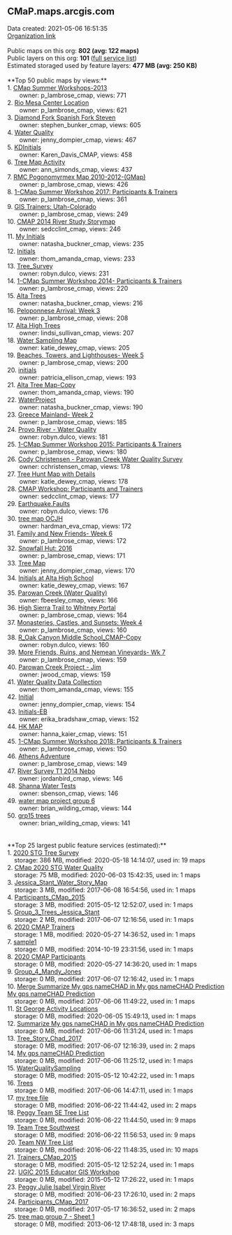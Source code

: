 <h2>CMaP.maps.arcgis.com</h2> Data created: 2021-05-06 16:51:35 <br /><a target='new' href='https://CMaP.maps.arcgis.com'>Organization link</a><br /><br />Public maps on this org: <b>802 (avg: 122 maps)</b><br />Public layers on this org: <b>101 </b>(<a target='new' href='https://services.arcgis.com/P2ovFV7xAjaUPzkx/ArcGIS/rest/services'>full service list</a>)<br />Estimated storaged used by feature layers: <b>477 MB (avg: 250 KB)</b><br /><br />**Top 50 public maps by views:**<br />  1. <a target='new' href='https://www.arcgis.com/home/item.html?id=6e7de4bdc2ae42e9bca18b61ae9481df'>CMap Summer Workshops-2013</a> <br />  &nbsp;&nbsp;&nbsp;&nbsp; &nbsp;&nbsp;owner: p_lambrose_cmap, views: 771<br />  2. <a target='new' href='https://www.arcgis.com/home/item.html?id=4ed2d316654f4e68800d1c4fbcb5c231'>Rio Mesa Center Location</a> <br />  &nbsp;&nbsp;&nbsp;&nbsp; &nbsp;&nbsp;owner: p_lambrose_cmap, views: 621<br />  3. <a target='new' href='https://www.arcgis.com/home/item.html?id=b3075036f8f44d0a97e62741c0d8941b'>Diamond Fork Spanish Fork Steven</a> <br />  &nbsp;&nbsp;&nbsp;&nbsp; &nbsp;&nbsp;owner: stephen_bunker_cmap, views: 605<br />  4. <a target='new' href='https://www.arcgis.com/home/item.html?id=1bb2ba58656545639617eb727f788c06'>Water Quality</a> <br />  &nbsp;&nbsp;&nbsp;&nbsp; &nbsp;&nbsp;owner: jenny_dompier_cmap, views: 467<br />  5. <a target='new' href='https://www.arcgis.com/home/item.html?id=16f80c3ce0b14a6c8756e966d515dd80'>KDInitials</a> <br />  &nbsp;&nbsp;&nbsp;&nbsp; &nbsp;&nbsp;owner: Karen_Davis_CMAP, views: 458<br />  6. <a target='new' href='https://www.arcgis.com/home/item.html?id=253cccf983a7472cad08834b1c1d1b52'>Tree Map Activity</a> <br />  &nbsp;&nbsp;&nbsp;&nbsp; &nbsp;&nbsp;owner: ann_simonds_cmap, views: 437<br />  7. <a target='new' href='https://www.arcgis.com/home/item.html?id=e81e37697b9842bf9f0681382e6eb14f'>RMC Pogonomyrmex Map 2010-2012-(GMap)</a> <br />  &nbsp;&nbsp;&nbsp;&nbsp; &nbsp;&nbsp;owner: p_lambrose_cmap, views: 426<br />  8. <a target='new' href='https://www.arcgis.com/home/item.html?id=d416fcad2fa349ab94fdc494e3bc0092'>1-CMap Summer Workshop 2017: Participants & Trainers</a> <br />  &nbsp;&nbsp;&nbsp;&nbsp; &nbsp;&nbsp;owner: p_lambrose_cmap, views: 361<br />  9. <a target='new' href='https://www.arcgis.com/home/item.html?id=e67f5eabba7248af8217d3b3ec7dfc5b'>GIS Trainers: Utah-Colorado</a> <br />  &nbsp;&nbsp;&nbsp;&nbsp; &nbsp;&nbsp;owner: p_lambrose_cmap, views: 249<br />  10. <a target='new' href='https://www.arcgis.com/home/item.html?id=1543a3b6297840fc914845d96c3dede2'>CMAP 2014 River Study Storymap</a> <br />  &nbsp;&nbsp;&nbsp;&nbsp; &nbsp;&nbsp;owner: sedcclint_cmap, views: 246<br />  11. <a target='new' href='https://www.arcgis.com/home/item.html?id=c92efad0b9304a458247b58afd3a0659'>My Initials</a> <br />  &nbsp;&nbsp;&nbsp;&nbsp; &nbsp;&nbsp;owner: natasha_buckner_cmap, views: 235<br />  12. <a target='new' href='https://www.arcgis.com/home/item.html?id=0ad60e5537034615bcab417a6ba17763'>Initials</a> <br />  &nbsp;&nbsp;&nbsp;&nbsp; &nbsp;&nbsp;owner: thom_amanda_cmap, views: 233<br />  13. <a target='new' href='https://www.arcgis.com/home/item.html?id=4051eb4615e34e1cbface50a918565e8'>Tree_Survey</a> <br />  &nbsp;&nbsp;&nbsp;&nbsp; &nbsp;&nbsp;owner: robyn.dulco, views: 231<br />  14. <a target='new' href='https://www.arcgis.com/home/item.html?id=2bf4f4e690e54b44a4340b113c717ff7'>1-CMap Summer Workshop 2014- Participants & Trainers</a> <br />  &nbsp;&nbsp;&nbsp;&nbsp; &nbsp;&nbsp;owner: p_lambrose_cmap, views: 220<br />  15. <a target='new' href='https://www.arcgis.com/home/item.html?id=63597f0576f147da9b7f358bd6c3cee8'>Alta Trees</a> <br />  &nbsp;&nbsp;&nbsp;&nbsp; &nbsp;&nbsp;owner: natasha_buckner_cmap, views: 216<br />  16. <a target='new' href='https://www.arcgis.com/home/item.html?id=99bf4f7b6625499d83a5c29cdfaba610'>Peloponnese Arrival: Week 3</a> <br />  &nbsp;&nbsp;&nbsp;&nbsp; &nbsp;&nbsp;owner: p_lambrose_cmap, views: 208<br />  17. <a target='new' href='https://www.arcgis.com/home/item.html?id=0428969541ff4eebb53aed4a1e197a55'>Alta High Trees</a> <br />  &nbsp;&nbsp;&nbsp;&nbsp; &nbsp;&nbsp;owner: lindsi_sullivan_cmap, views: 207<br />  18. <a target='new' href='https://www.arcgis.com/home/item.html?id=cac3ee311e95408280fafc1f95f2c66f'>Water Sampling Map</a> <br />  &nbsp;&nbsp;&nbsp;&nbsp; &nbsp;&nbsp;owner: katie_dewey_cmap, views: 205<br />  19. <a target='new' href='https://www.arcgis.com/home/item.html?id=52c0597c83554b299cce82c400580108'>Beaches, Towers, and Lighthouses- Week 5</a> <br />  &nbsp;&nbsp;&nbsp;&nbsp; &nbsp;&nbsp;owner: p_lambrose_cmap, views: 200<br />  20. <a target='new' href='https://www.arcgis.com/home/item.html?id=56a9a719cd6949288f2cb5f1c74ab53a'>initials</a> <br />  &nbsp;&nbsp;&nbsp;&nbsp; &nbsp;&nbsp;owner: patricia_ellison_cmap, views: 193<br />  21. <a target='new' href='https://www.arcgis.com/home/item.html?id=278d0b6426a941999ee1d06900d3e334'>Alta Tree Map-Copy</a> <br />  &nbsp;&nbsp;&nbsp;&nbsp; &nbsp;&nbsp;owner: thom_amanda_cmap, views: 190<br />  22. <a target='new' href='https://www.arcgis.com/home/item.html?id=950773ea9573461e86ecca469aedb1fb'>WaterProject</a> <br />  &nbsp;&nbsp;&nbsp;&nbsp; &nbsp;&nbsp;owner: natasha_buckner_cmap, views: 190<br />  23. <a target='new' href='https://www.arcgis.com/home/item.html?id=61daa3432b4f4932a7612757d349ba5f'>Greece Mainland- Week 2</a> <br />  &nbsp;&nbsp;&nbsp;&nbsp; &nbsp;&nbsp;owner: p_lambrose_cmap, views: 185<br />  24. <a target='new' href='https://www.arcgis.com/home/item.html?id=99e479ef40b143f19e9ad0d6a06f7497'>Provo River - Water Quality</a> <br />  &nbsp;&nbsp;&nbsp;&nbsp; &nbsp;&nbsp;owner: robyn.dulco, views: 181<br />  25. <a target='new' href='https://www.arcgis.com/home/item.html?id=30f29ce3a0e2489a92371d896f8952d5'>1-CMap Summer Workshop 2015: Participants & Trainers</a> <br />  &nbsp;&nbsp;&nbsp;&nbsp; &nbsp;&nbsp;owner: p_lambrose_cmap, views: 180<br />  26. <a target='new' href='https://www.arcgis.com/home/item.html?id=fd421a2ee2c6457bac2ee0e494cd0e12'>Cody Christensen - Parowan Creek Water Quality Survey</a> <br />  &nbsp;&nbsp;&nbsp;&nbsp; &nbsp;&nbsp;owner: cchristensen_cmap, views: 178<br />  27. <a target='new' href='https://www.arcgis.com/home/item.html?id=2c843e89a93c4b4aa13feb579a996576'>Tree Hunt Map with Details</a> <br />  &nbsp;&nbsp;&nbsp;&nbsp; &nbsp;&nbsp;owner: katie_dewey_cmap, views: 178<br />  28. <a target='new' href='https://www.arcgis.com/home/item.html?id=414250fb73544e4cb51ac3d7b2cdd426'>CMAP Workshop: Participants and Trainers</a> <br />  &nbsp;&nbsp;&nbsp;&nbsp; &nbsp;&nbsp;owner: sedcclint_cmap, views: 177<br />  29. <a target='new' href='https://www.arcgis.com/home/item.html?id=7a7a4d5f6b714531984e5bc486b5732e'>Earthquake.Faults</a> <br />  &nbsp;&nbsp;&nbsp;&nbsp; &nbsp;&nbsp;owner: robyn.dulco, views: 176<br />  30. <a target='new' href='https://www.arcgis.com/home/item.html?id=f4dae61ada8b4cf480c98835f5d7763b'>tree map OCJH</a> <br />  &nbsp;&nbsp;&nbsp;&nbsp; &nbsp;&nbsp;owner: hardman_eva_cmap, views: 172<br />  31. <a target='new' href='https://www.arcgis.com/home/item.html?id=6b86f7d09df34b36996b9c537f379faf'>Family and New Friends- Week 6 </a> <br />  &nbsp;&nbsp;&nbsp;&nbsp; &nbsp;&nbsp;owner: p_lambrose_cmap, views: 172<br />  32. <a target='new' href='https://www.arcgis.com/home/item.html?id=6324e479b2ce404c80bbf4711f93833d'>Snowfall Hut: 2016</a> <br />  &nbsp;&nbsp;&nbsp;&nbsp; &nbsp;&nbsp;owner: p_lambrose_cmap, views: 171<br />  33. <a target='new' href='https://www.arcgis.com/home/item.html?id=26bdedb6a88d44698f1a79b236fc518c'>Tree Map</a> <br />  &nbsp;&nbsp;&nbsp;&nbsp; &nbsp;&nbsp;owner: jenny_dompier_cmap, views: 170<br />  34. <a target='new' href='https://www.arcgis.com/home/item.html?id=978913cd5e024786b75d63de99aebd2c'>Initials at Alta High School</a> <br />  &nbsp;&nbsp;&nbsp;&nbsp; &nbsp;&nbsp;owner: katie_dewey_cmap, views: 167<br />  35. <a target='new' href='https://www.arcgis.com/home/item.html?id=41b485a97bbf49eebc8d7b5b8348fdda'>Parowan Creek (Water Quality)</a> <br />  &nbsp;&nbsp;&nbsp;&nbsp; &nbsp;&nbsp;owner: fbeesley_cmap, views: 166<br />  36. <a target='new' href='https://www.arcgis.com/home/item.html?id=ec60f71bb068499a8da89f3a03b84a74'>High Sierra Trail to Whitney Portal</a> <br />  &nbsp;&nbsp;&nbsp;&nbsp; &nbsp;&nbsp;owner: p_lambrose_cmap, views: 164<br />  37. <a target='new' href='https://www.arcgis.com/home/item.html?id=c3466839313a46bc8fe1d7c9f17d473a'>Monasteries, Castles, and Sunsets: Week 4</a> <br />  &nbsp;&nbsp;&nbsp;&nbsp; &nbsp;&nbsp;owner: p_lambrose_cmap, views: 160<br />  38. <a target='new' href='https://www.arcgis.com/home/item.html?id=e1960fd520994019b7c146ab4ba2f042'>R_Oak Canyon Middle School_CMAP-Copy</a> <br />  &nbsp;&nbsp;&nbsp;&nbsp; &nbsp;&nbsp;owner: robyn.dulco, views: 160<br />  39. <a target='new' href='https://www.arcgis.com/home/item.html?id=12046c7f5c3e48d8b99932a6c9315214'>More Friends, Ruins, and Nemean Vineyards- Wk 7 </a> <br />  &nbsp;&nbsp;&nbsp;&nbsp; &nbsp;&nbsp;owner: p_lambrose_cmap, views: 159<br />  40. <a target='new' href='https://www.arcgis.com/home/item.html?id=eb3f3ae73cfc482cbcab0c32aafad902'>Parowan Creek Project - Jim</a> <br />  &nbsp;&nbsp;&nbsp;&nbsp; &nbsp;&nbsp;owner: jwood_cmap, views: 159<br />  41. <a target='new' href='https://www.arcgis.com/home/item.html?id=cae5e25764c242019dd7963107635dab'>Water Quality Data Collection</a> <br />  &nbsp;&nbsp;&nbsp;&nbsp; &nbsp;&nbsp;owner: thom_amanda_cmap, views: 155<br />  42. <a target='new' href='https://www.arcgis.com/home/item.html?id=38058c1b06c24455b868c3ba88da7f5e'>Initial</a> <br />  &nbsp;&nbsp;&nbsp;&nbsp; &nbsp;&nbsp;owner: jenny_dompier_cmap, views: 154<br />  43. <a target='new' href='https://www.arcgis.com/home/item.html?id=17bfca3e409b423fa97aa4a0a6359afb'>Initials-EB</a> <br />  &nbsp;&nbsp;&nbsp;&nbsp; &nbsp;&nbsp;owner: erika_bradshaw_cmap, views: 152<br />  44. <a target='new' href='https://www.arcgis.com/home/item.html?id=9bc78015410641efb5cf1732ad7029d5'>HK MAP</a> <br />  &nbsp;&nbsp;&nbsp;&nbsp; &nbsp;&nbsp;owner: hanna_kaier_cmap, views: 151<br />  45. <a target='new' href='https://www.arcgis.com/home/item.html?id=1e611c4e400b4d6bb4ecda0ef0b454bf'>1-CMap Summer Workshop 2018: Participants & Trainers</a> <br />  &nbsp;&nbsp;&nbsp;&nbsp; &nbsp;&nbsp;owner: p_lambrose_cmap, views: 150<br />  46. <a target='new' href='https://www.arcgis.com/home/item.html?id=c4289c96ac8f4b53b862bd4dc4d2c638'>Athens Adventure</a> <br />  &nbsp;&nbsp;&nbsp;&nbsp; &nbsp;&nbsp;owner: p_lambrose_cmap, views: 149<br />  47. <a target='new' href='https://www.arcgis.com/home/item.html?id=a6bcf2622d714bd0acd8eaebf01536bd'>River Survey T1 2014 Nebo</a> <br />  &nbsp;&nbsp;&nbsp;&nbsp; &nbsp;&nbsp;owner: jordanbird_cmap, views: 146<br />  48. <a target='new' href='https://www.arcgis.com/home/item.html?id=43e25f3a3c1947df8f8f582ead240c32'>Shanna Water Tests</a> <br />  &nbsp;&nbsp;&nbsp;&nbsp; &nbsp;&nbsp;owner: sbenson_cmap, views: 146<br />  49. <a target='new' href='https://www.arcgis.com/home/item.html?id=9bf22ee1ed434d8e8ad19dbcb0d4bae6'>water map project group 6</a> <br />  &nbsp;&nbsp;&nbsp;&nbsp; &nbsp;&nbsp;owner: brian_wilding_cmap, views: 144<br />  50. <a target='new' href='https://www.arcgis.com/home/item.html?id=b42f38fefc994534b44fec0352a64e22'>grp15 trees</a> <br />  &nbsp;&nbsp;&nbsp;&nbsp; &nbsp;&nbsp;owner: brian_wilding_cmap, views: 141<br /><br /><br />**Top 25 largest public feature services (estimated):**<br /> 1. <a target='new' href='https://www.arcgis.com/home/item.html?id=73a33f6d70fd46fda554d0d666d4f59f'>2020 STG Tree Survey</a><br /> &nbsp;&nbsp;&nbsp;&nbsp;storage: 386 MB, modified: 2020-05-18 14:14:07,  used in: 19 maps<br /> 2. <a target='new' href='https://www.arcgis.com/home/item.html?id=35f3afedeaba4f75997a9546cd978df8'>CMap 2020 STG Water Quality</a><br /> &nbsp;&nbsp;&nbsp;&nbsp;storage: 75 MB, modified: 2020-06-03 15:42:35,  used in: 1 maps<br /> 3. <a target='new' href='https://www.arcgis.com/home/item.html?id=9766951b51dd4abea957840956c20bde'>Jessica_Stant_Water_Story_Map</a><br /> &nbsp;&nbsp;&nbsp;&nbsp;storage: 3 MB, modified: 2017-06-08 16:54:56,  used in: 1 maps<br /> 4. <a target='new' href='https://www.arcgis.com/home/item.html?id=33c1aa2d85b649a6a8635588ace23843'>Participants_CMap_2015</a><br /> &nbsp;&nbsp;&nbsp;&nbsp;storage: 3 MB, modified: 2015-05-12 12:52:07,  used in: 1 maps<br /> 5. <a target='new' href='https://www.arcgis.com/home/item.html?id=c3460ce7c3dc4f65848fa5673befa939'>Group_3_Trees_Jessica_Stant</a><br /> &nbsp;&nbsp;&nbsp;&nbsp;storage: 2 MB, modified: 2017-06-07 12:16:56,  used in: 1 maps<br /> 6. <a target='new' href='https://www.arcgis.com/home/item.html?id=f071809e18aa43e3a840469acfdcf564'>2020 CMAP Trainers</a><br /> &nbsp;&nbsp;&nbsp;&nbsp;storage: 1 MB, modified: 2020-05-27 14:36:52,  used in: 1 maps<br /> 7. <a target='new' href='https://www.arcgis.com/home/item.html?id=c7c878e55c8c4af1830f0d54e798cef0'>sample1</a><br /> &nbsp;&nbsp;&nbsp;&nbsp;storage: 0 MB, modified: 2014-10-19 23:31:56,  used in: 1 maps<br /> 8. <a target='new' href='https://www.arcgis.com/home/item.html?id=25e3a097f2984290859eb3756baf28b4'>2020 CMAP Participants</a><br /> &nbsp;&nbsp;&nbsp;&nbsp;storage: 0 MB, modified: 2020-05-27 14:36:20,  used in: 1 maps<br /> 9. <a target='new' href='https://www.arcgis.com/home/item.html?id=9aa0a3b459af4d9795a5c245bd379376'>Group_4_Mandy_Jones</a><br /> &nbsp;&nbsp;&nbsp;&nbsp;storage: 0 MB, modified: 2017-06-07 12:16:42,  used in: 1 maps<br /> 10. <a target='new' href='https://www.arcgis.com/home/item.html?id=d9b111a9f8584aa39b3a0f9a8777e091'>Merge Summarize My gps nameCHAD in My gps nameCHAD Prediction My gps nameCHAD Prediction</a><br /> &nbsp;&nbsp;&nbsp;&nbsp;storage: 0 MB, modified: 2017-06-06 11:49:22,  used in: 1 maps<br /> 11. <a target='new' href='https://www.arcgis.com/home/item.html?id=b8d1c48076a94689a4c2d98f1b3a9eac'>St George Activity Locations</a><br /> &nbsp;&nbsp;&nbsp;&nbsp;storage: 0 MB, modified: 2020-06-05 15:49:13,  used in: 1 maps<br /> 12. <a target='new' href='https://www.arcgis.com/home/item.html?id=900edcc3fb3d44ad81d05b3c5e750ef1'>Summarize My gps nameCHAD in My gps nameCHAD Prediction</a><br /> &nbsp;&nbsp;&nbsp;&nbsp;storage: 0 MB, modified: 2017-06-06 11:31:24,  used in: 1 maps<br /> 13. <a target='new' href='https://www.arcgis.com/home/item.html?id=236551f28a02437794cd34c5a3a9d5dc'>Tree_Story_Chad_2017</a><br /> &nbsp;&nbsp;&nbsp;&nbsp;storage: 0 MB, modified: 2017-06-07 12:16:39,  used in: 2 maps<br /> 14. <a target='new' href='https://www.arcgis.com/home/item.html?id=63d6206fbfb94045ab1f716cb6c9b217'>My gps nameCHAD Prediction</a><br /> &nbsp;&nbsp;&nbsp;&nbsp;storage: 0 MB, modified: 2017-06-06 11:25:12,  used in: 1 maps<br /> 15. <a target='new' href='https://www.arcgis.com/home/item.html?id=01714769a7e646078c575cefcf268992'>WaterQualitySampling</a><br /> &nbsp;&nbsp;&nbsp;&nbsp;storage: 0 MB, modified: 2015-05-12 10:42:22,  used in: 1 maps<br /> 16. <a target='new' href='https://www.arcgis.com/home/item.html?id=53b56658735d4917bfb2ba80df38c115'>Trees</a><br /> &nbsp;&nbsp;&nbsp;&nbsp;storage: 0 MB, modified: 2017-06-06 14:47:11,  used in: 1 maps<br /> 17. <a target='new' href='https://www.arcgis.com/home/item.html?id=d2f173021cad4b71b6fc7fbe049a6b34'>my tree file</a><br /> &nbsp;&nbsp;&nbsp;&nbsp;storage: 0 MB, modified: 2016-06-22 11:44:42,  used in: 2 maps<br /> 18. <a target='new' href='https://www.arcgis.com/home/item.html?id=4e4c72b1a7634da6843ed3dd861e7c0c'>Peggy Team SE Tree List</a><br /> &nbsp;&nbsp;&nbsp;&nbsp;storage: 0 MB, modified: 2016-06-22 11:44:50,  used in: 9 maps<br /> 19. <a target='new' href='https://www.arcgis.com/home/item.html?id=f8aed56eff314e2ba73ac86d9de88261'>Team Tree Southwest</a><br /> &nbsp;&nbsp;&nbsp;&nbsp;storage: 0 MB, modified: 2016-06-22 11:56:53,  used in: 9 maps<br /> 20. <a target='new' href='https://www.arcgis.com/home/item.html?id=bae4f53021e548b4b1e259efaead340a'>Team NW Tree List</a><br /> &nbsp;&nbsp;&nbsp;&nbsp;storage: 0 MB, modified: 2016-06-22 11:48:35,  used in: 10 maps<br /> 21. <a target='new' href='https://www.arcgis.com/home/item.html?id=99a4864ad1c945f0b01c75a9cc6f43ec'>Trainers_CMap_2015</a><br /> &nbsp;&nbsp;&nbsp;&nbsp;storage: 0 MB, modified: 2015-05-12 12:52:24,  used in: 1 maps<br /> 22. <a target='new' href='https://www.arcgis.com/home/item.html?id=34890bf83b64419caa92ad65aaf750c7'>UGIC 2015 Educator GIS Workshop</a><br /> &nbsp;&nbsp;&nbsp;&nbsp;storage: 0 MB, modified: 2015-05-12 17:26:22,  used in: 1 maps<br /> 23. <a target='new' href='https://www.arcgis.com/home/item.html?id=34dd8393f7824a11a7f136683301d311'>Peggy Julie Isabel Virgin River</a><br /> &nbsp;&nbsp;&nbsp;&nbsp;storage: 0 MB, modified: 2016-06-23 17:26:10,  used in: 2 maps<br /> 24. <a target='new' href='https://www.arcgis.com/home/item.html?id=f7665f2896a74986846d4b17767d97f2'>Participants_CMap_2017</a><br /> &nbsp;&nbsp;&nbsp;&nbsp;storage: 0 MB, modified: 2017-05-17 16:36:52,  used in: 2 maps<br /> 25. <a target='new' href='https://www.arcgis.com/home/item.html?id=de7ceb3dabbc485da25550309e445bd5'>tree map group 7 - Sheet 1</a><br /> &nbsp;&nbsp;&nbsp;&nbsp;storage: 0 MB, modified: 2013-06-12 17:48:18,  used in: 3 maps<br />
